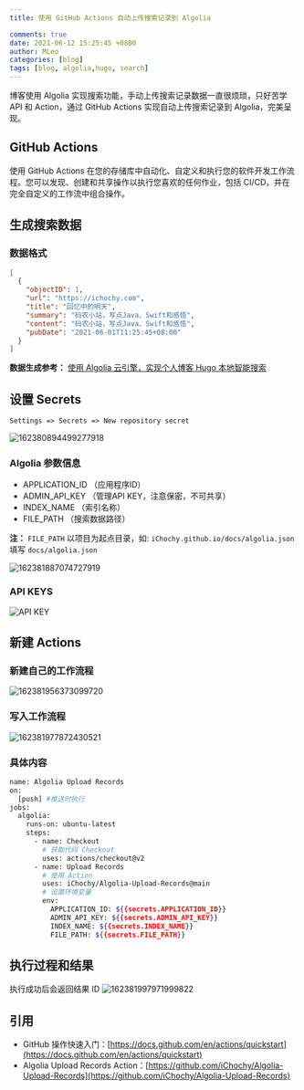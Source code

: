 ```yaml
---
title: 使用 GitHub Actions 自动上传搜索记录到 Algolia

comments: true
date: 2021-06-12 15:25:45 +0800
author: MLeo
categories: [blog] 
tags: [blog, algolia,hugo, search] 
---
```


博客使用 Algolia 实现搜索功能，手动上传搜索记录数据一直很烦琐，只好苦学 API 和 Action，通过 GitHub Actions 实现自动上传搜索记录到 Algolia，完美呈现。

## GitHub Actions

使用 GitHub Actions 在您的存储库中自动化、自定义和执行您的软件开发工作流程。您可以发现、创建和共享操作以执行您喜欢的任何作业，包括 CI/CD，并在完全自定义的工作流中组合操作。

## 生成搜索数据

### 数据格式

```json
[
  {
    "objectID": 1,
    "url": "https://ichochy.com",
    "title": "回忆中的明天",
    "summary": "码农小站，写点Java、Swift和感悟",
    "content": "码农小站，写点Java、Swift和感悟",
    "pubDate": "2021-06-01T11:25:45+08:00"
  } 
]
```

**数据生成参考：** [使用 Algolia 云引擎，实现个人博客 Hugo 本地智能搜索](https://ichochy.com/posts/20210522.html)

## 设置 Secrets
`Settings => Secrets => New repository secret`

![162380894499277918](https://images.ichochy.com/162380894499277918.png)

### Algolia 参数信息

- APPLICATION_ID    （应用程序ID）
- ADMIN_API_KEY     （管理API KEY，注意保密，不可共享） 
- INDEX_NAME        （索引名称）
- FILE_PATH         （搜索数据路径）

**注：** `FILE_PATH` 以项目为起点目录，如: `iChochy.github.io/docs/algolia.json` 填写 `docs/algolia.json`

![162381887074727919](https://images.ichochy.com/162381887074727919.png)

### API KEYS

![API KEY](https://images.ichochy.com/16219162613538278.png)


## 新建 Actions

### 新建自己的工作流程

![162381956373099720](https://images.ichochy.com/162381956373099720.png)

### 写入工作流程

![162381977872430521](https://images.ichochy.com/162381977872430521.png)

### 具体内容

```bash
name: Algolia Upload Records
on:
  [push] #推送时执行
jobs:
  algolia:
    runs-on: ubuntu-latest
    steps:
      - name: Checkout
        # 获取代码 Checkout
        uses: actions/checkout@v2
      - name: Upload Records
        # 使用 Action
        uses: iChochy/Algolia-Upload-Records@main
        # 设置环境变量
        env:
          APPLICATION_ID: ${{secrets.APPLICATION_ID}}
          ADMIN_API_KEY: ${{secrets.ADMIN_API_KEY}}
          INDEX_NAME: ${{secrets.INDEX_NAME}}
          FILE_PATH: ${{secrets.FILE_PATH}}
```

## 执行过程和结果

执行成功后会返回结果 ID
![162381997971999822](https://images.ichochy.com/162381997971999822.png)

## 引用

- GitHub 操作快速入门：[https://docs.github.com/en/actions/quickstart](https://docs.github.com/en/actions/quickstart)
- Algolia Upload Records Action：[https://github.com/iChochy/Algolia-Upload-Records](https://github.com/iChochy/Algolia-Upload-Records)